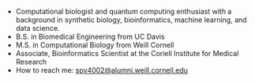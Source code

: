 - Computational biologist and quantum computing enthusiast with a background in synthetic biology, bioinformatics, machine learning, and data science.
- B.S. in Biomedical Engineering from UC Davis
- M.S. in Computational Biology from Weill Cornell
- Associate, Bioinformatics Scientist at the Coriell Institute for Medical Research
- How to reach me: spv4002@alumni.weill.cornell.edu

<!---
surya-vishnubhatt/surya-vishnubhatt is a ✨ special ✨ repository because its `README.md` (this file) appears on your GitHub profile.
You can click the Preview link to take a look at your changes.
--->

